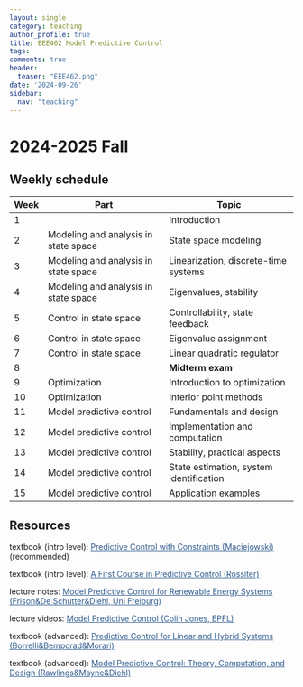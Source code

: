 ```yaml
---
layout: single
category: teaching
author_profile: true
title: EEE462 Model Predictive Control
tags: 
comments: true
header:
  teaser: "EEE462.png"
date: '2024-09-26'
sidebar:
  nav: "teaching"
---
```


# 2024-2025 Fall

## Weekly schedule

| Week | Part | Topic |
| ------------- | ------------- | ------------- |
| 1 |  | Introduction |
| 2 | Modeling and analysis in state space | State space modeling |
| 3 | Modeling and analysis in state space | Linearization, discrete-time systems |
| 4 | Modeling and analysis in state space | Eigenvalues, stability |
| 5 | Control in state space | Controllability, state feedback |
| 6 | Control in state space | Eigenvalue assignment |
| 7 | Control in state space | Linear quadratic regulator |
| 8 |  | **Midterm exam** |
| 9 | Optimization | Introduction to optimization |
| 10 | Optimization | Interior point methods |
| 11 | Model predictive control | Fundamentals and design |
| 12 | Model predictive control | Implementation and computation |
| 13 | Model predictive control | Stability, practical aspects |
| 14 | Model predictive control | State estimation, system identification |
| 15 | Model predictive control | Application examples |

## Resources

textbook (intro level): <a href="https://www.amazon.com/Predictive-Control-Constraints-Jan-Maciejowski/dp/0201398230" style="color: #2d5a8c">Predictive Control with Constraints (Maciejowski)</a> (recommended)

textbook (intro level): <a href="https://www.amazon.com/First-Course-Predictive-Control/dp/1138099341" style="color: #2d5a8c">A First Course in Predictive Control (Rossiter)</a>

lecture notes: <a href="https://www.syscop.de/files/2023ss/MPC4RES/MPC_for_RES_script.pdf" style="color: #2d5a8c">Model Predictive Control for Renewable Energy Systems (Frison&De Schutter&Diehl, Uni Freiburg)</a>

lecture videos: <a href="https://www.youtube.com/playlist?list=PLHmHXT53cpnkpbwLqlKae0iKexM8SXKDM" style="color: #2d5a8c">Model Predictive Control (Colin Jones, EPFL)</a>

textbook (advanced): <a href="https://drive.google.com/file/d/1zaaZZjoXm73klAWfC62YlrUzujJOXUMt/view" style="color: #2d5a8c">Predictive Control for Linear and Hybrid Systems (Borrelli&Bemporad&Morari)</a>

textbook (advanced): <a href="https://sites.engineering.ucsb.edu/~jbraw/mpc/MPC-book-2nd-edition-4th-printing.pdf" style="color: #2d5a8c">Model Predictive Control: Theory, Computation, and Design (Rawlings&Mayne&Diehl)</a>
